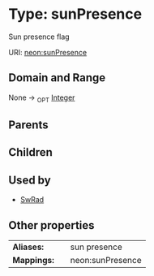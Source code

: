 
# Type: sunPresence


Sun presence flag

URI: [neon:sunPresence](https://data.neonscience.org/sunPresence)


## Domain and Range

None ->  <sub>OPT</sub> [Integer](types/Integer.md)

## Parents


## Children


## Used by

 * [SwRad](SwRad.md)

## Other properties

|  |  |  |
| --- | --- | --- |
| **Aliases:** | | sun presence |
| **Mappings:** | | neon:sunPresence |

